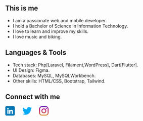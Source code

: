 <!-- [![GitHub Streak](https://streak-stats.demolab.com?user=lawrenciadzifa&card_width=900)](https://git.io/streak-stats) -->


## This is me
<!-- ## Bio -->
- I am a passionate web and mobile developer.
- I hold a Bachelor of Science in Information Technology.
- I love to learn and improve my skills.
- I love music and biking.


## Languages & Tools
- Tech stack: Php[Laravel, Filament,WordPress], Dart[Flutter].
- UI Design: Figma.
- Databases: MySQL, MySQLWorkbench.
- Other skills: HTML/CSS, Bootstrap, Tailwind.

## Connect with me
<p align="left">
<a href="https://www.linkedin.com/in/lawrencia-dzifa-ahiadeke-028a0b199/" target="_blank"><img height="30" src="https://github.com/LawrenciaDzifa/LawrenciaDzifa/blob/main/Resource/linkedin.png"></a>&nbsp;&nbsp;&nbsp;&nbsp;&nbsp;
<a href="https://twitter.com/afia_dzifa" target="_blank"><img height="30" src="https://github.com/LawrenciaDzifa/LawrenciaDzifa/blob/main/Resource/twitter.png"></a>&nbsp;&nbsp;&nbsp;&nbsp;&nbsp;
<a href="https://www.instagram.com/afiadzifa" target="_blank"><img height="30" src="https://github.com/LawrenciaDzifa/LawrenciaDzifa/blob/main/Resource/instagram.png"></a>&nbsp;&nbsp;&nbsp;&nbsp;&nbsp;


</p>




<!--  ## 𝗦𝘁𝗮𝘁𝘀 

![Lawrencia Dzifa's github stats](https://github-readme-stats.vercel.app/api?username=lawrenciadzifa&show_icons=true&theme=dracula) 

 -->






